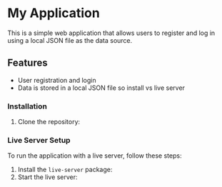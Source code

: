 # My Application
This is a simple web application that allows users to register and log in using a local JSON file as the data source.

## Features
- User registration and login
- Data is stored in a local JSON file so install vs live server

### Installation
1. Clone the repository:

### Live Server Setup

To run the application with a live server, follow these steps:

1. Install the `live-server` package:
2. Start the live server: